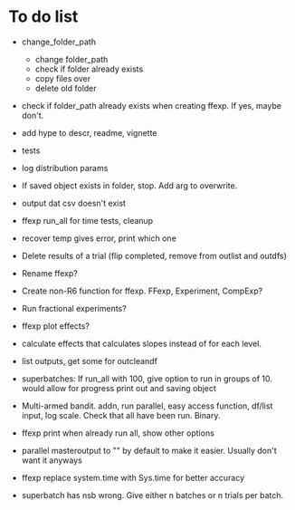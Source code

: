 # To do list

* change_folder_path
  - change folder_path
  - check if folder already exists
  - copy files over
  - delete old folder

* check if folder_path already exists when creating ffexp.
If yes, maybe don't.

* add hype to descr, readme, vignette

* tests

* log distribution params

* If saved object exists in folder, stop. Add arg to overwrite.

* output dat csv doesn't exist

* ffexp run_all for time tests, cleanup

* recover temp gives error, print which one

* Delete results of a trial (flip completed, remove from outlist and outdfs)

* Rename ffexp? 

* Create non-R6 function for ffexp. FFexp, Experiment, CompExp?

* Run fractional experiments?

* ffexp plot effects?

* calculate effects that calculates slopes instead of for each level.

* list outputs, get some for outcleandf

* superbatches: If run_all with 100, give option to run in groups of 10.
  would allow for progress print out and saving object

* Multi-armed bandit. addn, run parallel, easy access function, df/list input, log scale.
   Check that all have been run. Binary.

* ffexp print when already run all, show other options

* parallel masteroutput to "" by default to make it easier. Usually don't want it anyways

* ffexp replace system.time with Sys.time for better accuracy

* superbatch has nsb wrong. Give either n batches or n trials per batch.
